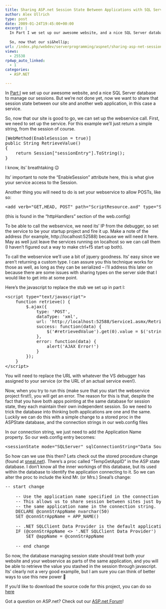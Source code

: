 ```yaml
---
title: Sharing ASP.net Session State Between Applications with SQL Server – Part II
author: Alex Ullrich
type: post
date: 2009-01-24T19:45:00+00:00
excerpt: |
  In Part I we set up our awesome website, and a nice SQL Server database to manage our sessions.  But we're not done yet, now we want to share that session state between our site and another web application, in this case a service.
  
  So, now that our si&hellip;
url: /index.php/webdev/serverprogramming/aspnet/sharing-asp-net-session-state-between-ap/
views:
  - 25538
rp4wp_auto_linked:
  - 1
categories:
  - ASP.NET

---
```

In [Part I][1] we set up our awesome website, and a nice SQL Server database to manage our sessions. But we&#8217;re not done yet, now we want to share that session state between our site and another web application, in this case a service.

So, now that our site is good to go, we can set up the webservice call. First, we need to set up the service. For this example we&#8217;ll just return a simple string, from the session of course.

<pre>[WebMethod(EnableSession = true)]
public String RetrieveValue()
{
    return Session["sessionEntry"].ToString();
}</pre>

I know, its&#8217; breathtaking 😉

Its&#8217; important to note the &#8220;EnableSession&#8221; attribute here, this is what give your service access to the Session.

Another thing you will need to do is set your webservice to allow POSTs, like so:

<pre>&lt;add verb="GET,HEAD, POST" path="ScriptResource.axd" type="System.Web.Handlers.ScriptResourceHandler, System.Web.Extensions, Version=3.5.0.0, Culture=neutral, PublicKeyToken=31BF3856AD364E35" validate="false"/&gt;</pre>

(this is found in the &#8220;httpHandlers&#8221; section of the web.config)

To be able to call the webservice, we need its&#8217; IP from the debugger, so set the service to be your startup project and fire it up. Make a note of the address (for example, http://localhost:52588) because we will need it here. May as well just leave the services running on localhost so we can call them (I haven&#8217;t figured out a way to make ctrl+f5 start up both).

To call the webservice we&#8217;ll use a bit of jquery goodness. Its&#8217; easy since we aren&#8217;t returning a custom type. I can assure you this technique works for those as well, as long as they can be serialized &#8211; i&#8217;ll address this later on because there are some issues with sharing types on the server side that I would like to get into at some point.

Here&#8217;s the javascript to replace the stub we set up in part I:

<pre>&lt;script type="text/javascript"&gt;
    function retrieve() {
        $.ajax({
            type: 'POST',
            dataType: 'xml',
            url: 'http://localhost:52588/Service1.asmx/RetrieveValue',
            success: function(data) {
                $('#retrievedValue').get(0).value = $('string', data).text();
            },
            error: function(data) {
                alert('AJAX Error!')
            }
        });
    }
&lt;/script&gt;</pre>

You will need to replace the URL with whatever the VS debugger has assigned to your service (or the URL of an actual service even!).

Now, when you try to run this (make sure that you start the webservice project first!), you will get an error. The reason for this is that, despite the fact that you have both apps pointing at the same database for session state, they each maintain their own independent session. So we need to trick the database into thinking both applications are one and the same. Luckily we can do this with a simple change to a stored proc in the ASPState database, and the connection strings in our web.config files 

In our connection string, we just need to add the Application Name property. So our web.config entry becomes: 

<pre>&lt;sessionState mode="SQLServer" sqlConnectionString="Data Source=127.0.0.1; Integrated Security=SSPI; Application Name=TEST" cookieless="false" timeout="20"/&gt;</pre>

So how can we use this then? Lets check out the stored procedure change (found at [sneal.net][2]). There&#8217;s a proc called &#8220;TempGetAppID&#8221; in the ASP state database. I don&#8217;t know all the inner workings of this database, but its used within the database to identify the application connecting to it. So we can alter the proc to include the kind Mr. (or Mrs.) Sneal&#8217;s change:

<pre>-- start change

    -- Use the application name specified in the connection for the appname if specified
    -- This allows us to share session between sites just by making sure they have the
    -- the same application name in the connection string.
    DECLARE @connStrAppName nvarchar(50)
    SET @connStrAppName = APP_NAME()

    -- .NET SQLClient Data Provider is the default application name for .NET apps
    IF (@connStrAppName &lt;&gt; '.NET SQLClient Data Provider')
        SET @appName = @connStrAppName

    -- end change</pre>

So now, the database managing session state should treat both your website and your webservice as parts of the same application, and you will be able to retrieve the value you stashed in the session through javascript. Its&#8217; clearly not a very good examplle, but I am sure you can think of better ways to use this new power 🙂

If you&#8217;d like to download the source code for this project, you can do so [here][3]

Got a question on ASP.net? Check out our [ASP.net Forum][4]!

 [1]: /index.php/WebDev/ServerProgramming/ASPNET/sharing-asp-net-session-state-between-we
 [2]: http://www.sneal.net/blog/2007/06/27/SharingSessionBetweenWebAppsViaConfiguration.aspx
 [3]: /wp-content/uploads/blogs/WebDev//SessionTest.zip ""
 [4]: http://forum.ltd.local/viewforum.php?f=27